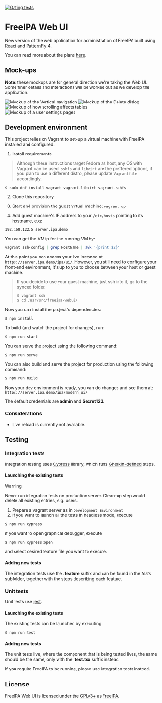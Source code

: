 [![Gating tests](https://github.com/freeipa/freeipa-webui/actions/workflows/gating.yml/badge.svg)](https://github.com/freeipa/freeipa-webui/actions/workflows/gating.yml)

# FreeIPA Web UI

New version of the web application for administration of FreeIPA built using
[React](https://reactjs.org/) and [PatternFly 4](https://www.patternfly.org/v4/).

You can read more about the plans [here](https://github.com/freeipa/freeipa-webui/discussions/34).

## Mock-ups

**Note**: these mockups are for general direction we're taking the Web UI.
Some finer details and interactions will be worked out as we develop the application.

![Mockup of the Vertical navigation](doc/mockup-navigation.png)
![Mockup of the Delete dialog](doc/mockup-delete.png)
![Mockup of how scrolling affects tables](doc/mockup-scrolling.png)
![Mockup of a user settings pages](doc/mockup-settings.png)

## Development environment

This project relies on Vagrant to set-up a virtual machine with FreeIPA installed
and configured.

1. Install requirements

> Although these instructions target Fedora as host, any OS with Vagrant can be used,
> `sshfs` and `libvirt` are the preffered options, if you plan to use a different distro,
> please update `Vagrantfile` accordingly.

```bash
$ sudo dnf install vagrant vagrant-libvirt vagrant-sshfs
```

2. Clone this repository

3. Start and provision the guest virtual machine: `vagrant up`

4. Add guest machine's IP address to your `/etc/hosts` pointing to its hostname, e.g:

```
192.168.122.5 server.ipa.demo
```

You can get the VM ip for the running VM by:

```bash
vagrant ssh-config | grep HostName | awk '{print $2}'
```

At this point you can access your live instance at `https://server.ipa.demo/ipa/ui/`.
However, you still need to configure your front-end environment, it's up to you to choose
between your host or guest machine.

> If you decide to use your guest machine, just ssh into it, go to the synced folder:
>
> ```bash
> $ vagrant ssh
> $ cd /usr/src/freeipa-webui/
> ```

Now you can install the project's dependencies:

```bash
$ npm install
```

To build (and watch the project for changes), run:

```bash
$ npm run start
```

You can serve the project using the following command:

```bash
$ npm run serve
```

You can also build and serve the project for production using the following command:

```bash
$ npm run build
```

Now your dev environment is ready, you can do changes and see them at:
`https://server.ipa.demo/ipa/modern_ui/`

The default credentials are **admin** and **Secret123**.

### Considerations

- Live reload is currently not available.

## Testing

### Integration tests

Integration testing uses [Cypress](https://www.cypress.io) library, which runs [Gherkin-defined](https://cucumber.io/docs/gherkin) steps.

#### Launching the existing tests

> [!WARNING]  
> Never run integration tests on production server. Clean-up step would delete all existing entries, e.g. users.

1. Prepare a vagrant server as in `Development Environment`
2. if you want to launch all the tests in headless mode, execute

```bash
$ npm run cypress
```

if you want to open graphical debugger, execute

```bash
$ npm run cypress:open
```

and select desired feature file you want to execute.

#### Adding new tests

The integration tests use the **.feature** suffix and can be found in the *tests* subfolder, together with the steps describing each feature.

### Unit tests

Unit tests use [jest](https://jestjs.io).

#### Launching the existing tests

The existing tests can be launched by executing

```bash
$ npm run test
```

#### Adding new tests

The unit tests live, where the component that is being tested lives, the name should be the same, only with the **.test.tsx** suffix instead.

If you require FreeIPA to be running, please use integration tests instead.

## License

FreeIPA Web UI is licensed under the [GPLv3+](./COPYING) as
[FreeIPA](https://github.com/freeipa/freeipa).
